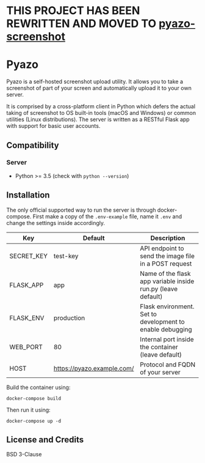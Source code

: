 # THIS PROJECT HAS BEEN REWRITTEN AND MOVED TO [pyazo-screenshot](https://github.com/pyazo-screenshot)

# Pyazo

Pyazo is a self-hosted screenshot upload utility. It allows you to take a screenshot of part of your screen and automatically upload it to your own server.

It is comprised by a cross-platform client in Python which defers the actual taking of screenshot to OS built-in tools (macOS and Windows) or common utilities (Linux distributions). The server is written as a RESTful Flask app with support for basic user accounts.

## Compatibility

### Server

* Python >= 3.5 (check with `python --version`)

## Installation

The only official supported way to run the server is through docker-compose. First make a copy of the `.env-example` file, name it `.env` and change the settings inside accordingly.

| Key        | Default                    | Description                                                  |
|------------|----------------------------|--------------------------------------------------------------|
| SECRET_KEY | test-key                   | API endpoint to send the image file in a POST request        |
| FLASK_APP  | app                        | Name of the flask app variable inside run.py (leave default) |
| FLASK_ENV  | production                 | Flask environment. Set to development to enable debugging    |
| WEB_PORT   | 80                         | Internal port inside the container (leave default)           |
| HOST       | https://pyazo.example.com/ | Protocol and FQDN of your server                             |

Build the container using:

```shell
docker-compose build
```

Then run it using:

```shell
docker-compose up -d
```

## License and Credits

BSD 3-Clause

[Python]: <https://www.python.org/downloads/>
[Docker]: <https://docs.docker.com/>
[Docker Compose]: <https://docs.docker.com/compose/>

